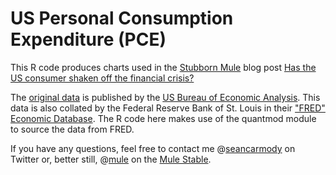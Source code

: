 # US Personal Consumption Expenditure (PCE)

This R code produces charts used in the [Stubborn Mule](http://www.stubbornmule.net) blog post [Has the US consumer shaken off the financial crisis?](http://www.stubbornmule.net/2010/04/us-consumption-growth/)

The [original data](http://www.bea.gov/newsreleases/national/pi/pinewsrelease.htm) is published by the [US Bureau of Economic Analysis](http://www.bea.gov). This data is also collated by the Federal Reserve Bank of St. Louis in their ["FRED" Economic Database](http://research.stlouisfed.org/fred2/). The R code here makes use of the quantmod module to source the data from FRED.

If you have any questions, feel free to contact me @[seancarmody](http://twitter.com/seancarmody) on Twitter or, better still, @[mule](http://mulestable.net/mule) on the [Mule Stable](http://mulestable.net).
